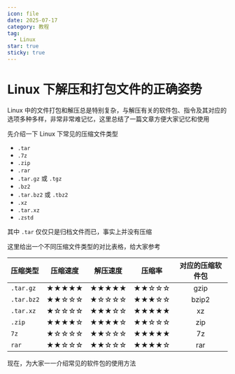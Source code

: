 ```yaml
---
icon: file
date: 2025-07-17
category: 教程
tag:
  - Linux
star: true
sticky: true
---
```


# Linux 下解压和打包文件的正确姿势

Linux 中的文件打包和解压总是特别复杂，与解压有关的软件包、指令及其对应的选项多种多样，非常非常难记忆，这里总结了一篇文章方便大家记忆和使用

先介绍一下 Linux 下常见的压缩文件类型

- `.tar`
- `.7z`
- `.zip`
- `.rar`
- `.tar.gz` 或 `.tgz`
- `.bz2`
- `.tar.bz2` 或 `.tbz2`
- `.xz`
- `.tar.xz`
- `.zstd`

其中 `.tar` 仅仅只是归档文件而已，事实上并没有压缩

这里给出一个不同压缩文件类型的对比表格，给大家参考

| 压缩类型       | 压缩速度  | 解压速度  |  压缩率  | 对应的压缩软件包 |
|:-----------|:-----:|:-----:|:-----:|:--------:|
| `.tar.gz`  | ★★★★★ | ★★★★★ | ★★☆☆☆ |   gzip   |
| `.tar.bz2` | ★★☆☆☆ | ★☆☆☆☆ | ★★★☆☆ |  bzip2   |
| `.tar.xz`  | ★☆☆☆☆ | ★★★☆☆ | ★★★★★ |    xz    |
| `.zip`     | ★★★★☆ | ★★★★☆ | ★★☆☆☆ |   zip    |
| `7z`       | ★☆☆☆☆ | ★★☆☆☆ | ★★★★★ |    7z    |
| `rar`      | ★★☆☆☆ | ★★☆☆☆ | ★★★★☆ |   rar    |

现在，为大家一一介绍常见的软件包的使用方法




